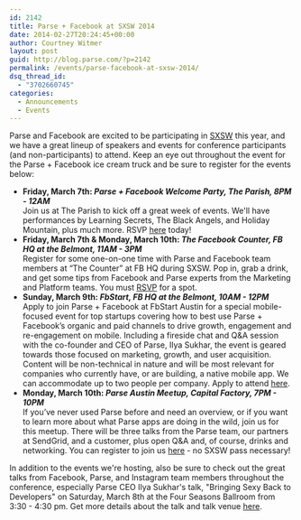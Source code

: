 ```yaml
---
id: 2142
title: Parse + Facebook at SXSW 2014
date: 2014-02-27T20:24:45+00:00
author: Courtney Witmer
layout: post
guid: http://blog.parse.com/?p=2142
permalink: /events/parse-facebook-at-sxsw-2014/
dsq_thread_id:
  - "3702660745"
categories:
  - Announcements
  - Events
---
```

<p style="text-align: left;">
  Parse and Facebook are excited to be participating in <a href="http://sxsw.com/" target="_blank">SXSW</a> this year, and we have a great lineup of speakers and events for conference participants (and non-participants) to attend. Keep an eye out throughout the event for the Parse + Facebook ice cream truck and be sure to register for the events below:
</p>

<ul class="standard-list">
  <li>
    <strong>Friday, March 7th: <em>Parse + Facebook Welcome Party, The Parish, 8PM - 12AM</em></strong><br /> Join us at The Parish to kick off a great week of events. We'll have performances by Learning Secrets, The Black Angels, and Holiday Mountain, plus much more. RSVP <a href="http://parsefbwelcomeparty.splashthat.com/" target="_blank">here</a> today!
  </li>
  <li>
    <strong>Friday, March 7th & Monday, March 10th: <em>The Facebook Counter, FB HQ at the Belmont, 11AM - 3PM</em></strong><br /> Register for some one-on-one time with Parse and Facebook team members at “The Counter” at FB HQ during SXSW. Pop in, grab a drink, and get some tips from Facebook and Parse experts from the Marketing and Platform teams. You must <a href="https://www.facebook.com/business/a/the-counter-at-sxsw" target="_blank">RSVP</a> for a spot.
  </li>
  <li>
    <strong>Sunday, March 9th: <em>FbStart, FB HQ at the Belmont, 10AM - 12PM</em></strong><br /> Apply to join Parse + Facebook at FbStart Austin for a special mobile-focused event for top startups covering how to best use Parse + Facebook’s organic and paid channels to drive growth, engagement and re-engagement on mobile. Including a fireside chat and Q&A session with the co-founder and CEO of Parse, Ilya Sukhar, the event is geared towards those focused on marketing, growth, and user acquisition. Content will be non-technical in nature and will be most relevant for companies who currently have, or are building, a native mobile app. We can accommodate up to two people per company. Apply to attend <a href="http://fbstartatx.splashthat.com/" target="_blank">here</a>.
  </li>
  <li>
    <strong>Monday, March 10th: <em>Parse Austin Meetup, Capital Factory, 7PM - 10PM</em></strong><br /> If you’ve never used Parse before and need an overview, or if you want to learn more about what Parse apps are doing in the wild, join us for this meetup. There will be three talks from the Parse team, our partners at SendGrid, and a customer, plus open Q&A and, of course, drinks and networking. You can register to join us <a href="http://parseaustinmeetup.splashthat.com/" target="_blank">here</a> - no SXSW pass necessary!
  </li>
</ul>

In addition to the events we're hosting, also be sure to check out the great talks from Facebook, Parse, and Instagram team members throughout the conference, especially Parse CEO Ilya Sukhar's talk, "Bringing Sexy Back to Developers" on Saturday, March 8th at the Four Seasons Ballroom from 3:30 - 4:30 pm. Get more details about the talk and talk venue <a href="http://schedule.sxsw.com/2014/events/event_IAP24664" target="_blank">here</a>.
